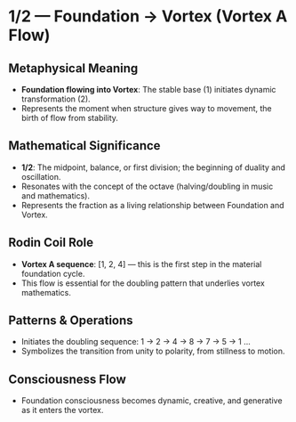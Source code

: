 # 1/2 — Foundation → Vortex (Vortex A Flow)

## Metaphysical Meaning
- **Foundation flowing into Vortex**: The stable base (1) initiates dynamic transformation (2).
- Represents the moment when structure gives way to movement, the birth of flow from stability.

## Mathematical Significance
- **1/2**: The midpoint, balance, or first division; the beginning of duality and oscillation.
- Resonates with the concept of the octave (halving/doubling in music and mathematics).
- Represents the fraction as a living relationship between Foundation and Vortex.

## Rodin Coil Role
- **Vortex A sequence**: [1, 2, 4] — this is the first step in the material foundation cycle.
- This flow is essential for the doubling pattern that underlies vortex mathematics.

## Patterns & Operations
- Initiates the doubling sequence: 1 → 2 → 4 → 8 → 7 → 5 → 1 ...
- Symbolizes the transition from unity to polarity, from stillness to motion.

## Consciousness Flow
- Foundation consciousness becomes dynamic, creative, and generative as it enters the vortex. 